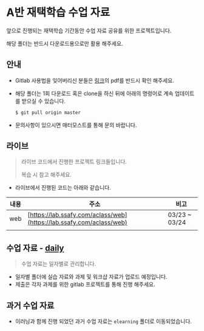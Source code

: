 # A반 재택학습 수업 자료

앞으로 진행되는 재택학습 기간동안 수업 자료 공유를 위한 프로젝트입니다.

해당 폴더는 반드시 다운로드용으로만 활용 해주세요.



## 안내

* Gitlab 사용법을 잊어버리신 분들은 [링크](./추가자료/gitlab.pdf)의 pdf를 반드시 확인 해주세요.

* 해당 폴더는 1회 다운로드 혹은 clone을 하신 뒤에 아래의 명령어로 계속 업데이트를 받으실 수 있습니다.

  ```bash
  $ git pull origin master
  ```

* 문의사항이 있으시면 매터모스트를 통해 문의 바랍니다.



## 라이브

> 라이브 코드에서 진행한 프로젝트 링크들입니다. 
>
> 복습 시 참고 해주세요.

* 라이브에서 진행된 코드는 아래와 같습니다.

| 내용 | 주소                                                         | 비고          |
| ---- | ------------------------------------------------------------ | ------------- |
| web  | [https://lab.ssafy.com/aclass/web](https://lab.ssafy.com/aclass/web) | 03/23 ~ 03/24 |
|      |                                                              |               |



## 수업 자료 - [daily](./daily)

> 수업 자료는 일자별로 관리합니다.

* 일자별 폴더에 실습 자료와 과제 및 워크샵 자료가 업로드 예정입니다.
* 제출은 각자 과제를 위한 gitlab 프로젝트를 통해 진행 해주세요.



## 과거 수업 자료

* 이러닝과 함께 진행 되었던 과거 수업 자료는 `elearning` 폴더로 이동되었습니다.

